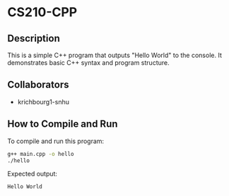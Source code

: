 # CS210-CPP

## Description
This is a simple C++ program that outputs "Hello World" to the console. It demonstrates basic C++ syntax and program structure.

## Collaborators
- krichbourg1-snhu

## How to Compile and Run
To compile and run this program:
```bash
g++ main.cpp -o hello
./hello
```

Expected output:
```
Hello World
```